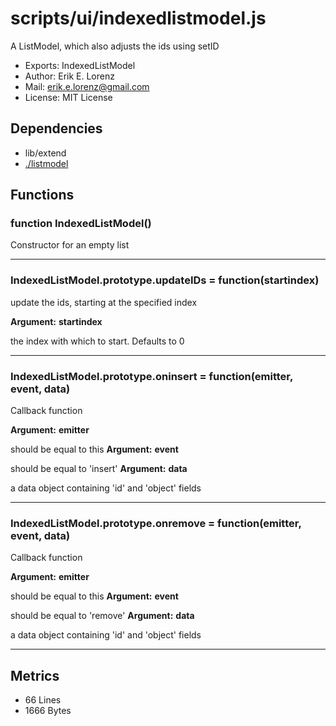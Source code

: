 # scripts/ui/indexedlistmodel.js


A ListModel, which also adjusts the ids using setID

* Exports: IndexedListModel
* Author: Erik E. Lorenz 
* Mail: <erik.e.lorenz@gmail.com>
* License: MIT License


## Dependencies

* lib/extend
* <a href="./listmodel.html">./listmodel</a>

## Functions

###   function IndexedListModel()
Constructor for an empty list

---


###   IndexedListModel.prototype.updateIDs = function(startindex)
update the ids, starting at the specified index

**Argument:** **startindex**

the index with which to start. Defaults to 0

---


###   IndexedListModel.prototype.oninsert = function(emitter, event, data)
Callback function

**Argument:** **emitter**

should be equal to this
**Argument:** **event**

should be equal to 'insert'
**Argument:** **data**

a data object containing 'id' and 'object' fields

---


###   IndexedListModel.prototype.onremove = function(emitter, event, data)
Callback function

**Argument:** **emitter**

should be equal to this
**Argument:** **event**

should be equal to 'remove'
**Argument:** **data**

a data object containing 'id' and 'object' fields

---

## Metrics

* 66 Lines
* 1666 Bytes

